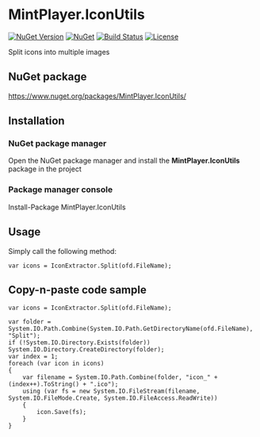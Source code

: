 # MintPlayer.IconUtils
[![NuGet Version](https://img.shields.io/nuget/v/MintPlayer.IconUtils.svg?style=flat)](https://www.nuget.org/packages/MintPlayer.IconUtils)
[![NuGet](https://img.shields.io/nuget/dt/MintPlayer.IconUtils.svg?style=flat)](https://www.nuget.org/packages/MintPlayer.IconUtils)
[![Build Status](https://travis-ci.org/MintPlayer/MintPlayer.IconUtils.svg?branch=master)](https://travis-ci.org/MintPlayer/MintPlayer.IconUtils)
[![License](https://img.shields.io/badge/License-Apache%202.0-green.svg)](https://opensource.org/licenses/Apache-2.0)

Split icons into multiple images
## NuGet package
https://www.nuget.org/packages/MintPlayer.IconUtils/
## Installation
### NuGet package manager
Open the NuGet package manager and install the **MintPlayer.IconUtils** package in the project
### Package manager console
Install-Package MintPlayer.IconUtils
## Usage
Simply call the following method:

    var icons = IconExtractor.Split(ofd.FileName);

## Copy-n-paste code sample

    var icons = IconExtractor.Split(ofd.FileName);

    var folder = System.IO.Path.Combine(System.IO.Path.GetDirectoryName(ofd.FileName), "Split");
    if (!System.IO.Directory.Exists(folder)) System.IO.Directory.CreateDirectory(folder);
    var index = 1;
    foreach (var icon in icons)
    {
        var filename = System.IO.Path.Combine(folder, "icon_" + (index++).ToString() + ".ico");
        using (var fs = new System.IO.FileStream(filename, System.IO.FileMode.Create, System.IO.FileAccess.ReadWrite))
        {
            icon.Save(fs);
        }
    }
